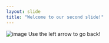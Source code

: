 ```yaml
---
layout: slide
title: "Welcome to our second slide!"
---
```

![image](https://user-images.githubusercontent.com/22969650/132044075-a6097c27-1a89-4cf4-9362-3b6a56a83e26.png)
Use the left arrow to go back!
